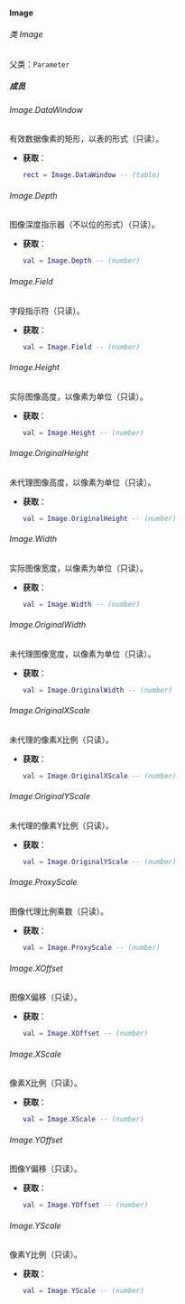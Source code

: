 #### Image

###### 类 Image

父类：`Parameter`

##### 成员

###### Image.DataWindow

有效数据像素的矩形，以表的形式（只读）。

- <b>获取</b>：
  
  ```lua
  rect = Image.DataWindow -- (table)
  ```

###### Image.Depth

图像深度指示器（不以位的形式）（只读）。

- <b>获取</b>：
  
  ```lua
  val = Image.Depth -- (number)
  ```

###### Image.Field

字段指示符（只读）。

- <b>获取</b>：
  
  ```lua
  val = Image.Field -- (number)
  ```

###### Image.Height

实际图像高度，以像素为单位（只读）。

- <b>获取</b>：
  
  ```lua
  val = Image.Height -- (number)
  ```

###### Image.OriginalHeight

未代理图像高度，以像素为单位（只读）。

- <b>获取</b>：
  
  ```lua
  val = Image.OriginalHeight -- (number)
  ```

###### Image.Width

实际图像宽度，以像素为单位（只读）。

- <b>获取</b>：
  
  ```lua
  val = Image.Width -- (number)
  ```

###### Image.OriginalWidth

未代理图像宽度，以像素为单位（只读）。

- <b>获取</b>：
  
  ```lua
  val = Image.OriginalWidth -- (number)
  ```

###### Image.OriginalXScale

未代理的像素X比例（只读）。

- <b>获取</b>：
  
  ```lua
  val = Image.OriginalXScale -- (number)
  ```

###### Image.OriginalYScale

未代理的像素Y比例（只读）。

- <b>获取</b>：
  
  ```lua
  val = Image.OriginalYScale -- (number)
  ```

###### Image.ProxyScale

图像代理比例乘数（只读）。

- <b>获取</b>：
  
  ```lua
  val = Image.ProxyScale -- (number)
  ```

###### Image.XOffset

图像X偏移（只读）。

- <b>获取</b>：
  
  ```lua
  val = Image.XOffset -- (number)
  ```

###### Image.XScale

像素X比例（只读）。

- <b>获取</b>：
  
  ```lua
  val = Image.XScale -- (number)
  ```

###### Image.YOffset

图像Y偏移（只读）。

- <b>获取</b>：
  
  ```lua
  val = Image.YOffset -- (number)
  ```

###### Image.YScale

像素Y比例（只读）。

- <b>获取</b>：
  
  ```lua
  val = Image.YScale -- (number)
  ```
  
  

